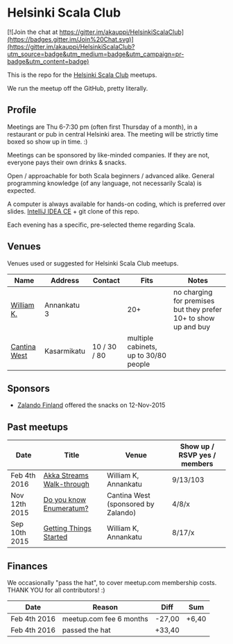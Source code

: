 # Helsinki Scala Club

[![Join the chat at https://gitter.im/akauppi/HelsinkiScalaClub](https://badges.gitter.im/Join%20Chat.svg)](https://gitter.im/akauppi/HelsinkiScalaClub?utm_source=badge&utm_medium=badge&utm_campaign=pr-badge&utm_content=badge)

This is the repo for the [Helsinki Scala Club](http://www.meetup.com/Scala-Helsinki/) meetups.

We run the meetup off the GitHub, pretty literally.

## Profile

Meetings are Thu 6-7:30 pm (often first Thursday of a month), in a restaurant or pub in central Helsinki area.
The meeting will be strictly time boxed so show up in time. :)

Meetings can be sponsored by like-minded companies. If they are not, everyone pays their own drinks & snacks.

Open / approachable for both Scala beginners / advanced alike. General programming knowledge (of any language, not
necessarily Scala) is expected.

A computer is always available for hands-on coding, which is preferred over slides. [IntelliJ IDEA CE](https://www.jetbrains.com/idea/download/) + git clone of this repo.

Each evening has a specific, pre-selected theme regarding Scala.

## Venues

Venues used or suggested for Helsinki Scala Club meetups.

| Name | Address | Contact | Fits | Notes |
| ---- | ------- | ------- | ---- | ----- |
| [William K.](http://www.raflaamo.fi/fi/helsinki/william-k-annankatu) | Annankatu 3 | | 20+ | no charging for premises but they prefer 10+ to show up and buy |
| [Cantina West](http://www.cantinawest.fi) | Kasarmikatu | 10 / 30 / 80 | multiple cabinets, up to 30/80 people |

## Sponsors

- [Zalando Finland](https://tech.zalando.com/locations/) offered the snacks on 12-Nov-2015

## Past meetups

| Date | Title | Venue | Show up / RSVP yes / members |
| ---- | ----- | ----- | ------------- |
| Feb 4th 2016 | [Akka Streams Walk-through](http://www.meetup.com/Scala-Helsinki/events/228184972/) | William K, Annankatu | 9/13/103 |
| Nov 12th 2015 | [Do you know Enumeratum?](http://www.meetup.com/Scala-Helsinki/events/226315396/) | Cantina West (sponsored by Zalando) | 4/8/x |
| Sep 10th 2015 | [Getting Things Started](http://www.meetup.com/Scala-Helsinki/events/224405915/) | William K, Annankatu | 8/17/x |

## Finances

We occasionally "pass the hat", to cover meetup.com membership costs. THANK YOU for all contributors! :)

| Date | Reason | Diff | Sum |
| ---- | ----- | ----- | ------------- |
| Feb 4th 2016 | meetup.com fee 6 months | -27,00 | +6,40 |
| Feb 4th 2016 | passed the hat | +33,40 | |

<!-- Editor notes: keep latest sums topmost. -->

